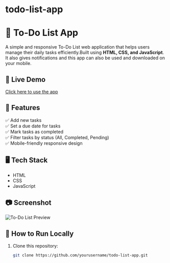 # todo-list-app

# 📝 To-Do List App

A simple and responsive To-Do List web application that helps users manage their daily tasks efficiently.Built using **HTML, CSS, and JavaScript**.
It also gives notifications and this app can also be used and downloaded on your mobile.

## 🚀 Live Demo
[Click here to use the app](https://yourusername.github.io/todo-list-app/)  

## 📌 Features
✅ Add new tasks  
✅ Set a due date for tasks  
✅ Mark tasks as completed  
✅ Filter tasks by status (All, Completed, Pending)  
✅ Mobile-friendly responsive design  

## 🖥️ Tech Stack
- HTML  
- CSS  
- JavaScript  

## 📷 Screenshot
![To-Do List Preview](screenshot.png)  

## 📂 How to Run Locally
1. Clone this repository:
   ```bash
   git clone https://github.com/yourusername/todo-list-app.git
